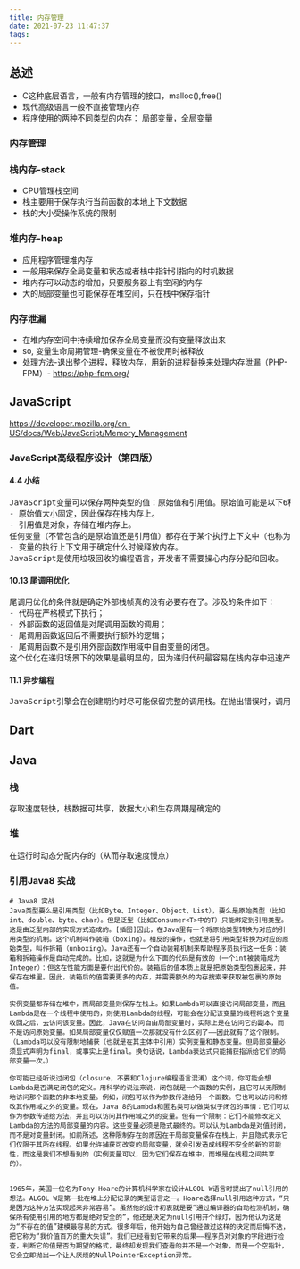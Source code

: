 ```yaml
---
title: 内存管理
date: 2021-07-23 11:47:37
tags:
---
```

## 总述
- C这种底层语言，一般有内存管理的接口，malloc(),free()
- 现代高级语言一般不直接管理内存
- 程序使用的两种不同类型的内存： 局部变量，全局变量

### 内存管理

### 栈内存-stack
- CPU管理栈空间
- 栈主要用于保存执行当前函数的本地上下文数据
- 栈的大小受操作系统的限制


### 堆内存-heap
- 应用程序管理堆内存
- 一般用来保存全局变量和状态或者栈中指针引指向的时机数据
- 堆内存可以动态的增加，只要服务器上有空闲的内存
- 大的局部变量也可能保存在堆空间，只在栈中保存指针


### 内存泄漏
- 在堆内存空间中持续增加保存全局变量而没有变量释放出来
- so, 变量生命周期管理-确保变量在不被使用时被释放
- 处理方法-退出整个进程，释放内存，用新的进程替换来处理内存泄漏（PHP-FPM）- https://php-fpm.org/
## JavaScript
https://developer.mozilla.org/en-US/docs/Web/JavaScript/Memory_Management

### JavaScript高级程序设计（第四版）
#### 4.4 小结
<pre>
JavaScript变量可以保存两种类型的值：原始值和引用值。原始值可能是以下6种原始数据类型之一：Undefined、Null、Boolean、Number、String和Symbol。原始值和引用值有以下特点。
- 原始值大小固定，因此保存在栈内存上。
- 引用值是对象，存储在堆内存上。
任何变量（不管包含的是原始值还是引用值）都存在于某个执行上下文中（也称为作用域）。这个上下文（作用域）决定了变量的生命周期，以及它们可以访问代码的哪些部分。执行上下文可以总结如下。
- 变量的执行上下文用于确定什么时候释放内存。
JavaScript是使用垃圾回收的编程语言，开发者不需要操心内存分配和回收。
</pre>
#### 10.13 尾调用优化
<pre>
尾调用优化的条件就是确定外部栈帧真的没有必要存在了。涉及的条件如下：
- 代码在严格模式下执行；
- 外部函数的返回值是对尾调用函数的调用；
- 尾调用函数返回后不需要执行额外的逻辑；
- 尾调用函数不是引用外部函数作用域中自由变量的闭包。
这个优化在递归场景下的效果是最明显的，因为递归代码最容易在栈内存中迅速产生大量栈帧。
</pre>
#### 11.1 异步编程
<pre>
JavaScript引擎会在创建期约时尽可能保留完整的调用栈。在抛出错误时，调用栈可以由运行时的错误处理逻辑获取，因而就会出现在栈追踪信息中。当然，这意味着栈追踪信息会占用内存，从而带来一些计算和存储成本。
</pre>


## Dart
### 



## Java

### 栈
存取速度较快，栈数据可共享，数据大小和生存周期是确定的

### 堆
在运行时动态分配内存的（从而存取速度慢点）
### 引用Java8 实战
```
# Java8 实战
Java类型要么是引用类型（比如Byte、Integer、Object、List），要么是原始类型（比如int、double、byte、char）。但是泛型（比如Consumer<T>中的T）只能绑定到引用类型。这是由泛型内部的实现方式造成的。[插图]因此，在Java里有一个将原始类型转换为对应的引用类型的机制。这个机制叫作装箱（boxing）。相反的操作，也就是将引用类型转换为对应的原始类型，叫作拆箱（unboxing）。Java还有一个自动装箱机制来帮助程序员执行这一任务：装箱和拆箱操作是自动完成的。比如，这就是为什么下面的代码是有效的（一个int被装箱成为Integer）：但这在性能方面是要付出代价的。装箱后的值本质上就是把原始类型包裹起来，并保存在堆里。因此，装箱后的值需要更多的内存，并需要额外的内存搜索来获取被包裹的原始值。

实例变量都存储在堆中，而局部变量则保存在栈上。如果Lambda可以直接访问局部变量，而且Lambda是在一个线程中使用的，则使用Lambda的线程，可能会在分配该变量的线程将这个变量收回之后，去访问该变量。因此，Java在访问自由局部变量时，实际上是在访问它的副本，而不是访问原始变量。如果局部变量仅仅赋值一次那就没有什么区别了——因此就有了这个限制。（Lambda可以没有限制地捕获（也就是在其主体中引用）实例变量和静态变量。但局部变量必须显式声明为final，或事实上是final。换句话说，Lambda表达式只能捕获指派给它们的局部变量一次。）

你可能已经听说过闭包（closure，不要和Clojure编程语言混淆）这个词，你可能会想Lambda是否满足闭包的定义。用科学的说法来说，闭包就是一个函数的实例，且它可以无限制地访问那个函数的非本地变量。例如，闭包可以作为参数传递给另一个函数。它也可以访问和修改其作用域之外的变量。现在，Java 8的Lambda和匿名类可以做类似于闭包的事情：它们可以作为参数传递给方法，并且可以访问其作用域之外的变量。但有一个限制：它们不能修改定义Lambda的方法的局部变量的内容。这些变量必须是隐式最终的。可以认为Lambda是对值封闭，而不是对变量封闭。如前所述，这种限制存在的原因在于局部变量保存在栈上，并且隐式表示它们仅限于其所在线程。如果允许捕获可改变的局部变量，就会引发造成线程不安全的新的可能性，而这是我们不想看到的（实例变量可以，因为它们保存在堆中，而堆是在线程之间共享的）。


1965年，英国一位名为Tony Hoare的计算机科学家在设计ALGOL W语言时提出了null引用的想法。ALGOL W是第一批在堆上分配记录的类型语言之一。Hoare选择null引用这种方式，“只是因为这种方法实现起来非常容易”。虽然他的设计初衷就是要“通过编译器的自动检测机制，确保所有使用引用的地方都是绝对安全的”，他还是决定为null引用开个绿灯，因为他认为这是为“不存在的值”建模最容易的方式。很多年后，他开始为自己曾经做过这样的决定而后悔不迭，把它称为“我价值百万的重大失误”。我们已经看到它带来的后果——程序员对对象的字段进行检查，判断它的值是否为期望的格式，最终却发现我们查看的并不是一个对象，而是一个空指针，它会立即抛出一个让人厌烦的NullPointerException异常。


```